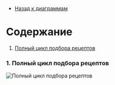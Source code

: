* [Назад к диаграммам](https://github.com/Dastyronthuyest/PartyAssistant/blob/master/Documentation/README.md)

# Содержание
1. [Полный цикл подбора рецептов](#1)

### 1. Полный цикл подбора рецептов<a name="1"></a>
![Полный цикл подбора рецептов](https://github.com/Dastyronthuyest/PartyAssistant/blob/master/Documentation/Diagramms/Images/Sequence.png)
